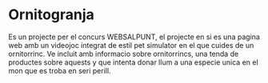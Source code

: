 # Ornitogranja
Es un projecte per el concurs WEBSALPUNT, el projecte en si es una pagina web amb un videojoc integrat de estil pet simulator en el que cuides de un ornitorrinc. Ve incluit amb informacio sobre ornitorrincs, una tenda de productes sobre aquests y que intenta donar llum a una especie unica en el mon que es troba en seri perill.